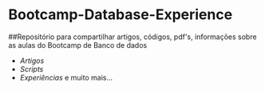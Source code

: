 # Bootcamp-Database-Experience
##Repositório para compartilhar artigos, códigos, pdf's, informações sobre as aulas do Bootcamp de Banco de dados


- *Artigos*
- *Scripts*
- *Experiências*
e muito mais...
